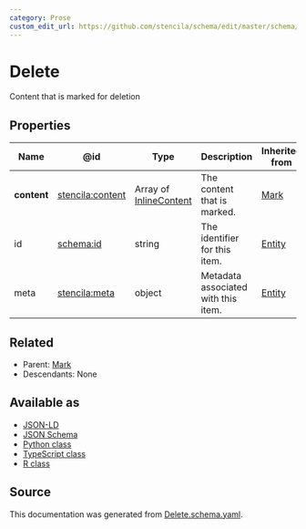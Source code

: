 ```yaml
---
category: Prose
custom_edit_url: https://github.com/stencila/schema/edit/master/schema/Delete.schema.yaml
---
```


# Delete

Content that is marked for deletion

## Properties

| Name        | @id                                                         | Type                                       | Description                         | Inherited from      |
| ----------- | ----------------------------------------------------------- | ------------------------------------------ | ----------------------------------- | ------------------- |
| **content** | [stencila:content](https://schema.stenci.la/content.jsonld) | Array of [InlineContent](InlineContent.md) | The content that is marked.         | [Mark](Mark.md)     |
| id          | [schema:id](https://schema.org/id)                          | string                                     | The identifier for this item.       | [Entity](Entity.md) |
| meta        | [stencila:meta](https://schema.stenci.la/meta.jsonld)       | object                                     | Metadata associated with this item. | [Entity](Entity.md) |

## Related

-   Parent: [Mark](Mark.md)
-   Descendants: None

## Available as

-   [JSON-LD](https://schema.stenci.la/Delete.jsonld)
-   [JSON Schema](https://schema.stenci.la/v1/Delete.schema.json)
-   [Python class](https://stencila.github.io/schema/py/docs/types.html#schema.types.Delete)
-   [TypeScript class](https://stencila.github.io/schema/ts/docs/interfaces/delete.html)
-   [R class](https://cran.r-project.org/web/packages/stencilaschema/stencilaschema.pdf)

## Source

This documentation was generated from [Delete.schema.yaml](https://github.com/stencila/schema/blob/master/schema/Delete.schema.yaml).
